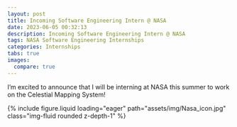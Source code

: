 ```yaml
---
layout: post
title: Incoming Software Engineering Intern @ NASA
date: 2023-06-05 00:32:13
description: Incoming Software Engineering Intern @ NASA
tags: NASA Software Engineering Internships
categories: Internships
tabs: true
images:
  compare: true
---
```


I’m excited to announce that I will be interning at NASA this summer to work on the Celestial Mapping System!

<swiper-container keyboard="true" navigation="true" pagination="true" pagination-clickable="true" pagination-dynamic-bullets="true" rewind="true">
  <swiper-slide>{% include figure.liquid loading="eager" path="assets/img/Nasa_icon.jpg" class="img-fluid rounded z-depth-1" %}</swiper-slide>
</swiper-container>
